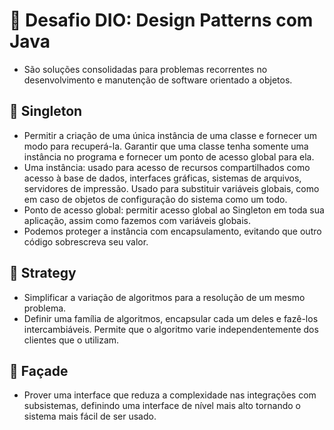 # :dart: Desafio DIO: Design Patterns com Java

- São soluções consolidadas para problemas recorrentes no desenvolvimento e manutenção de software orientado a objetos.

## :pushpin: Singleton 
- Permitir a criação de uma única instância de uma classe e fornecer um modo para recuperá-la. Garantir que uma classe tenha somente uma instância no programa e fornecer um ponto de acesso global para ela.
- Uma instância: usado para acesso de recursos compartilhados como acesso à base de dados, interfaces gráficas, sistemas de arquivos, servidores de impressão. Usado para substituir variáveis globais, como em caso de objetos de configuração do sistema como um todo.
- Ponto de acesso global: permitir acesso global ao Singleton em toda sua aplicação, assim como fazemos com variáveis globais.
- Podemos proteger a instância com encapsulamento, evitando que outro código sobrescreva seu valor.

## :pushpin: Strategy
- Simplificar a variação de algoritmos para a resolução de um mesmo problema.
- Definir uma família de algoritmos, encapsular cada um deles e fazê-los intercambiáveis. Permite que o algoritmo varie independentemente dos clientes que o utilizam.

## :pushpin: Façade
- Prover uma interface que reduza a complexidade nas integrações com subsistemas, definindo uma interface de nível mais alto tornando o sistema mais fácil de ser usado.
